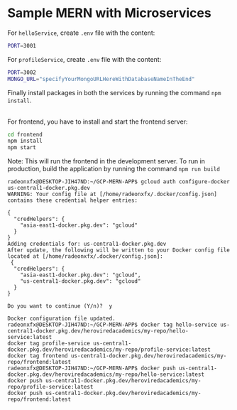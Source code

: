 # Sample MERN with Microservices



For `helloService`, create `.env` file with the content:
```bash
PORT=3001
```

For `profileService`, create `.env` file with the content:
```bash
PORT=3002
MONGO_URL="specifyYourMongoURLHereWithDatabaseNameInTheEnd"
```

Finally install packages in both the services by running the command `npm install`.

<br/>
For frontend, you have to install and start the frontend server:

```bash
cd frontend
npm install
npm start
```

Note: This will run the frontend in the development server. To run in production, build the application by running the command `npm run build`




```
radeonxfx@DESKTOP-JIH47ND:~/GCP-MERN-APP$ gcloud auth configure-docker us-central1-docker.pkg.dev
WARNING: Your config file at [/home/radeonxfx/.docker/config.json] contains these credential helper entries:

{
  "credHelpers": {
    "asia-east1-docker.pkg.dev": "gcloud"
  }
}
Adding credentials for: us-central1-docker.pkg.dev
After update, the following will be written to your Docker config file located at [/home/radeonxfx/.docker/config.json]:
 {
  "credHelpers": {
    "asia-east1-docker.pkg.dev": "gcloud",
    "us-central1-docker.pkg.dev": "gcloud"
  }
}

Do you want to continue (Y/n)?  y

Docker configuration file updated.
radeonxfx@DESKTOP-JIH47ND:~/GCP-MERN-APP$ docker tag hello-service us-central1-docker.pkg.dev/heroviredacademics/my-repo/hello-service:latest
docker tag profile-service us-central1-docker.pkg.dev/heroviredacademics/my-repo/profile-service:latest
docker tag frontend us-central1-docker.pkg.dev/heroviredacademics/my-repo/frontend:latest
radeonxfx@DESKTOP-JIH47ND:~/GCP-MERN-APP$ docker push us-central1-docker.pkg.dev/heroviredacademics/my-repo/hello-service:latest
docker push us-central1-docker.pkg.dev/heroviredacademics/my-repo/profile-service:latest
docker push us-central1-docker.pkg.dev/heroviredacademics/my-repo/frontend:latest
```
